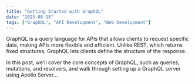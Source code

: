 ```yaml
---
title: "Getting Started with GraphQL"
date: "2023-08-18"
tags: ["GraphQL", "API Development", "Web Development"]
---
```


GraphQL is a query language for APIs that allows clients to request specific data, making APIs more flexible and efficient. Unlike REST, which returns fixed structures, GraphQL lets clients define the structure of the response.

In this post, we'll cover the core concepts of GraphQL, such as queries, mutations, and resolvers, and walk through setting up a GraphQL server using Apollo Server...
